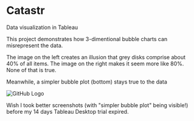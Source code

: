 # Catastr
Data visualization in Tableau

This project demonstrates how 3-dimentional bubble charts can misrepresent the data.

The image on the left creates an illusion that grey disks comprise about 40% of all items.
The image on the right makes it seem more like 80%.
None of that is true. 

Meanwhile, a simpler bubble plot (bottom) stays true to the data

![GitHub Logo](https://cloud.githubusercontent.com/assets/16660416/25396752/a03f8854-299a-11e7-88df-9c5e0e09f3c8.png)

Wish I took better screenshots (with "simpler bubble plot" being visible!) before my 14 days Tableau Desktop trial expired.
